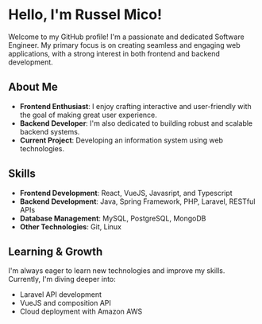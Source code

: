 #  Hello, I'm Russel Mico!

Welcome to my GitHub profile! I'm a passionate and dedicated Software Engineer. My primary focus is on creating seamless and engaging web applications, with a strong interest in both frontend and backend development.

##  About Me

-  **Frontend Enthusiast**: I enjoy crafting interactive and user-friendly with the goal of making great user experience.
-  **Backend Developer**: I'm also dedicated to building robust and scalable backend systems.
-  **Current Project**: Developing an information system using web technologies.

##  Skills

- **Frontend Development**: React, VueJS, Javasript, and Typescript
- **Backend Development**: Java, Spring Framework, PHP, Laravel, RESTful APIs
- **Database Management**: MySQL, PostgreSQL, MongoDB
- **Other Technologies**: Git, Linux

##  Learning & Growth

I'm always eager to learn new technologies and improve my skills. Currently, I'm diving deeper into:
- Laravel API development
- VueJS and composition API
- Cloud deployment with Amazon AWS
